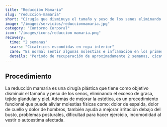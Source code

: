 ```yaml
---
title: "Reducción Mamaria"
slug: "reduccion-mamaria"
short: "Cirugía que disminuye el tamaño y peso de los senos eliminando grasa, tejido glandular y piel."
image: "/images/servicios/reduccionmamaria.jpg"
category: "Contorno Corporal"
icon: "/images/icons/reduccion mamaria.png"
recovery: 
  time: "2 semanas"
  scars: "Cicatrices escondidas en ropa interior"
  care: "Es normal sentir algunas molestias e inflamación en los primeros días después de la cirugía"
  details: "Periodo de recuperación de aproximadamente 2 semanas, cicatrices escondidas en ropa interior. Es normal sentir algunas molestias e inflamación en los primeros días después de la cirugía."
---
```



## Procedimiento
La reducción mamaria es una cirugía plástica que tiene como objetivo disminuir el tamaño y peso de los senos, eliminando el exceso de grasa, tejido glandular y piel. Además de mejorar la estética, es un procedimiento funcional que puede aliviar molestias físicas como: dolor de espalda, dolor de cuello y dolor de hombros, también ayuda a mejorar irritación debajo del busto, problemas posturales, dificultad para hacer ejercicio, incomodidad al vestir o autoestima afectada.